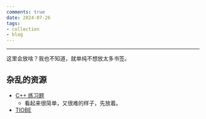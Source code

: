```yaml
---
comments: true
date: 2024-07-26
tags:
- collection
- blog
---
```


***

这里会放啥？我也不知道，就单纯不想放太多书签。

<!-- more -->

## 杂乱的资源

- [C++ 练习题](https://exercism.org/tracks/cpp/exercises)
    - 看起来很简单，又很难的样子，先放着。
- [TIOBE](https://www.tiobe.com/tiobe-index/)
